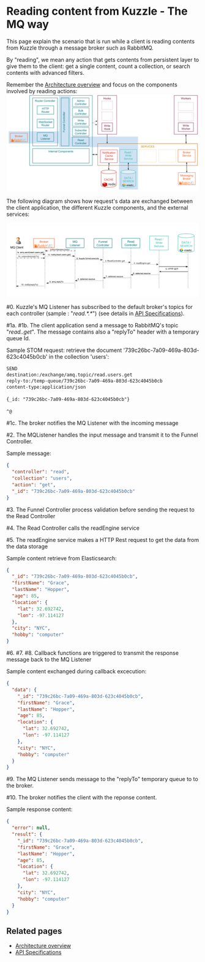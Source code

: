 # Reading content from Kuzzle - The MQ way

This page explain the scenario that is run while a client is reading contents from Kuzzle through a message broker such as RabbitMQ.

By "reading", we mean any action that gets contents from persistent layer to give them to the client:
get a single content, count a collection, or search contents with advanced filters.

Remember the [Architecture overview](../architecture.md) and focus on the components involved by reading actions:
![read_scenario_broker_override](../images/kuzzle_read_scenario_mq_overview.png)

The following diagram shows how request's data are exchanged between the client application, the different Kuzzle components, and the external services:

![read_scenario_broker_details](../images/kuzzle_read_scenario_mq_details.png)

\#0. Kuzzle's MQ Listener has subscribed to the default broker's topics for each controller (sample : "_read.\*.\*_") (see details in [API Specifications](../api-specifications.md)).

\#1a. \#1b. The client application send a message to RabbitMQ's topic "_read.<collection>.get_". The message contains also a "replyTo" header with a temporary queue Id.

Sample STOM request: retrieve the document '739c26bc-7a09-469a-803d-623c4045b0cb' in the collection 'users':

```
SEND
destination:/exchange/amq.topic/read.users.get
reply-to:/temp-queue/739c26bc-7a09-469a-803d-623c4045b0cb
content-type:application/json

{_id: "739c26bc-7a09-469a-803d-623c4045b0cb"}

^@
```

\#1c. The broker notifies the MQ Listener with the incoming message


\#2. The MQListener handles the input message and transmit it to the Funnel Controller.

Sample message:

```json
{
  "controller": "read",
  "collection": "users",
  "action": "get",
  "_id": "739c26bc-7a09-469a-803d-623c4045b0cb"
}
```

\#3. The Funnel Controller process validation before sending the request to the Read Controller

\#4. The Read Controller calls the readEngine service

\#5. The readEngine service makes a HTTP Rest request to get the data from the data storage

Sample content retrieve from Elasticsearch:

```json
{
  "_id": "739c26bc-7a09-469a-803d-623c4045b0cb",
  "firstName": "Grace",
  "lastName": "Hopper",
  "age": 85,
  "location": {
    "lat": 32.692742,
    "lon": -97.114127
  },
  "city": "NYC",
  "hobby": "computer"
}
```

\#6. \#7. \#8. Callback functions are triggered to transmit the response message back to the MQ Listener

Sample content exchanged during callback excecution:

```json
{
  "data": {
    "_id": "739c26bc-7a09-469a-803d-623c4045b0cb",
    "firstName": "Grace",
    "lastName": "Hopper",
    "age": 85,
    "location": {
      "lat": 32.692742,
      "lon": -97.114127
    },
    "city": "NYC",
    "hobby": "computer"
  }
}
```
\#9. The MQ Listener sends message to the "replyTo" temporary queue to to the broker.

\#10. The broker notifies the client with the reponse content.

Sample response content:

```json
{
  "error": null,
  "result": {
    "_id": "739c26bc-7a09-469a-803d-623c4045b0cb",
    "firstName": "Grace",
    "lastName": "Hopper",
    "age": 85,
    "location": {
      "lat": 32.692742,
      "lon": -97.114127
    },
    "city": "NYC",
    "hobby": "computer"
  }
}
```

## Related pages

* [Architecture overview](../architecture.md)
* [API Specifications](../api-specifications.md)

